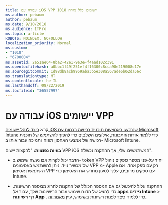 ```yaml
---
title: עבודה עם iOS VPP יישומים כלל מזהה 1018
ms.author: pebaum
author: pebaum
ms.date: 9/10/2018
ms.audience: ITPro
ms.topic: article
ROBOTS: NOINDEX, NOFOLLOW
localization_priority: Normal
ms.custom:
- "1018"
- "6700004"
ms.assetid: 2e51ae64-8ba2-42e1-9e3e-f4aad102c391
ms.openlocfilehash: a0bbc1f49f251ef4f16300c8cca98e219008d17e
ms.sourcegitcommit: 1d98db8acb9959aba3b5e308a567ade6b62da56c
ms.translationtype: MT
ms.contentlocale: he-IL
ms.lasthandoff: 08/22/2019
ms.locfileid: "36557997"
---
```

# <a name="working-with-ios-vpp-applications"></a>עבודה עם iOS יישומים VPP

קרא [כיצד לנהל יישומים iOS שנרכשו באמצעות תוכנית רכישה בכמות עם Microsoft Intune](https://docs.microsoft.com/intune/vpp-apps-ios) כדי ללמוד אודות התכונות, אילוצים השלבים כדי להפוך להשתמש של תוכנית רכישה של אמצעי האחסון תפוח ותמיכה עבור אותו ב- Microsoft Intune.
  
 **בעיות נפוצות:** "להקצות יישום VPP iOS המשתמשים שלי, אך ההתקנה נכשלה".
  
- הדבר יכול לקרות אם נעשה שימוש ב- token VPP יחיד על-פני מספר ספקים ניהול של מכשיר נייד. ניתן להשתמש באסימונים VPP מ- Apple רק עם ספק אחד. אם השתמשת אסימון VPP עם ספקים מרובים, עליך לטעון מחדש את האסימון כדי Intune.

- ההתקנה עלול להיכשל גם אם המספר הכולל של התקנות לחרוג ממספר הרשיונות. כדי להציג של הדוח שימוש עבור הרישיונות שלך, עבור אל **apps ניידים Intune** \> דף **רשיונות App** . כדי ללמוד כיצד לפנות רשיונות בשימוש, עיין [מאמר זה.](https://docs.microsoft.com/intune/vpp-apps-ios#revoking-app-licenses-and-deleting-tokens)
